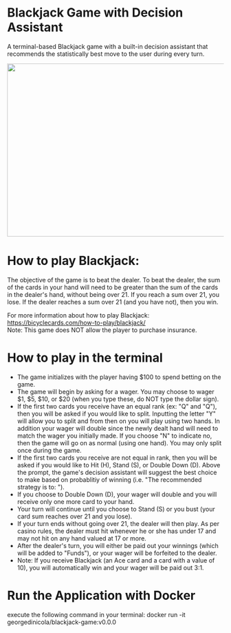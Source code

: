 # Blackjack Game with Decision Assistant

A terminal-based Blackjack game with a built-in decision assistant that recommends the statistically best move to the user during every turn.

<img src="https://media.giphy.com/media/cnuv9TbEAA8NN4h6c5/giphy.gif" width="576" height="401" />

# How to play Blackjack:

The objective of the game is to beat the dealer. To beat the dealer, the sum of the cards in your hand will need to be greater than the sum of the cards in the dealer's hand, without being over 21. If you reach a sum over 21, you lose. If the dealer reaches a sum over 21 (and you have not), then you win.

For more information about how to play Blackjack: https://bicyclecards.com/how-to-play/blackjack/ <br/>
Note: This game does NOT allow the player to purchase insurance. 

# How to play in the terminal
- The game initializes with the player having $100 to spend betting on the game.
- The game will begin by asking for a wager. You may choose to wager $1, $5, $10, or $20 (when you type these, do NOT type the dollar sign). 
- If the first two cards you receive have an equal rank (ex: "Q" and "Q"), then you will be asked if you would like to split. Inputting the letter "Y" will allow you to split and from then on you will play using two hands. In addition your wager will double since the newly dealt hand will need to match the wager you initially made. If you choose "N" to indicate no, then the game will go on as normal (using one hand). You may only split once during the game.
- If the first two cards you receive are not equal in rank, then you will be asked if you would like to Hit (H), Stand (S), or Double Down (D). Above the prompt, the game's decision assistant will suggest the best choice to make based on probablitiy of winning (i.e. "The recommended strategy is to: ").
- If you choose to Double Down (D), your wager will double and you will receive only one more card to your hand. 
- Your turn will continue until you choose to Stand (S) or you bust (your card sum reaches over 21 and you lose).
- If your turn ends without going over 21, the dealer will then play. As per casino rules, the dealer must hit whenever he or she has under 17 and may not hit on any hand valued at 17 or more.
- After the dealer's turn, you will either be paid out your winnings (which will be added to "Funds"), or your wager will be forfeited to the dealer.
- Note: If you receive Blackjack (an Ace card and a card with a value of 10), you will automatically win and your wager will be paid out 3:1. 

# Run the Application with Docker
execute the following command in your terminal: docker run -it georgedinicola/blackjack-game:v0.0.0
